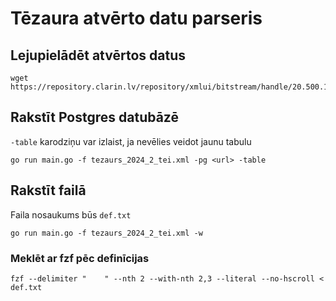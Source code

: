 # Tēzaura atvērto datu parseris

## Lejupielādēt atvērtos datus

```
wget https://repository.clarin.lv/repository/xmlui/bitstream/handle/20.500.12574/104/tezaurs_2024_2_tei.xml
```

## Rakstīt Postgres datubāzē

`-table` karodziņu var izlaist, ja nevēlies veidot jaunu tabulu
```
go run main.go -f tezaurs_2024_2_tei.xml -pg <url> -table
```

## Rakstīt failā

Faila nosaukums būs `def.txt`
```
go run main.go -f tezaurs_2024_2_tei.xml -w
```

### Meklēt ar fzf pēc definīcijas
```
fzf --delimiter "    " --nth 2 --with-nth 2,3 --literal --no-hscroll < def.txt
```
